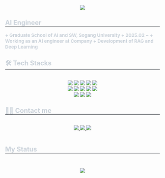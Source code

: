 <div align= "center">
    <img src="https://capsule-render.vercel.app/api?type=transparent&color=gradient&height=120&text=JEONGHEESIK's%20GitHub&animation=&fontColor=ffffff&fontSize=40" />
    </div>
    <div style="text-align: left;">
    <h2 style="border-bottom: 1px solid #21262d; color: #c9d1d9;"> AI Engineer </h2>
    <div style="font-weight: 700; font-size: 15px; text-align: left; color: #c9d1d9;">
        + Graduate School of AI and SW, Sogang University
            + 2025.02 ~
        + Working as an AI engineer at Company
            + Development of RAG and Deep Learning
    </div>
    <div style="text-align: left;">
    <h2 style="border-bottom: 1px solid #21262d; color: #c9d1d9;"> 🛠️ Tech Stacks </h2> <br>
    <div  align= "center"> <img src="https://img.shields.io/badge/Docker-2496ED?style=flat-square&logo=Docker&logoColor=white">
            <img src="https://img.shields.io/badge/Figma-F24E1E?style=flat-square&logo=Figma&logoColor=white">
            <img src="https://img.shields.io/badge/Github-181717?style=flat-square&logo=Github&logoColor=white">
            <img src="https://img.shields.io/badge/Linux-FCC624?style=flat-square&logo=Linux&logoColor=white">
            <img src="https://img.shields.io/badge/MariaDB-003545?style=flat-square&logo=MariaDB&logoColor=white">
            <br/><img src="https://img.shields.io/badge/MySQL-4479A1?style=flat-square&logo=MySQL&logoColor=white">
            <img src="https://img.shields.io/badge/Notion-000000?style=flat-square&logo=Notion&logoColor=white">
            <img src="https://img.shields.io/badge/Python-3776AB?style=flat-square&logo=Python&logoColor=white">
            <img src="https://img.shields.io/badge/PyTorch-EE4C2C?style=flat-square&logo=PyTorch&logoColor=white">
            <img src="https://img.shields.io/badge/Selenium-43B02A?style=flat-square&logo=Selenium&logoColor=white">
            <br/><img src="https://img.shields.io/badge/Slack-4A154B?style=flat-square&logo=Slack&logoColor=white">
            <img src="https://img.shields.io/badge/Tensorflow-FF6F00?style=flat-square&logo=Tensorflow&logoColor=white">
            <img src="https://img.shields.io/badge/Keras-D00000?style=flat-square&logo=Keras&logoColor=white">
            </div>
    </div>
    <div style="text-align: left;">
    <h2 style="border-bottom: 1px solid #21262d; color: #c9d1d9;"> 🧑‍💻 Contact me </h2> <br>
    <div align= "center"> <a href=https://www.instagram.com/25thonmay/> <img src="https://img.shields.io/badge/Instagram-E4405F?style=flat-square&logo=Instagram&logoColor=white&link=https://www.instagram.com/25thonmay/"> </a>
           <a href=mailto:koto144@gmail.com> <img src="https://img.shields.io/badge/Gmail-EA4335?style=flat-square&logo=Gmail&logoColor=white&link=mailto:koto144@gmail.com"> </a>
           <a href=https://blog.naver.com/koto144> <img src="https://img.shields.io/badge/Naver-03C75A?style=flat-square&logo=Naver&logoColor=white&link=https://blog.naver.com/koto144"> </a>
            </div>  <br>
    <h2 style="border-bottom: 1px solid #21262d; color: #c9d1d9;"> My Status </h2> <br>
    <p align="center">
      <img src="https://github-readme-stats.vercel.app/api?username=JEONGHEESIK&theme=radical&show_icons=true"/></a>
    </p>
    </div>
